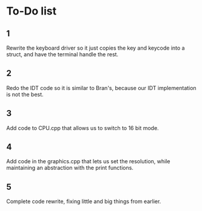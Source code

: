# To-Do list
## 1
Rewrite the keyboard driver so it just copies the key and keycode into a struct, and have the terminal handle the rest.

## 2
Redo the IDT code so it is similar to Bran's, because our IDT implementation is not the best.

## 3
Add code to CPU.cpp that allows us to switch to 16 bit mode.

## 4
Add code in the graphics.cpp that lets us set the resolution, while maintaining an abstraction with the print functions.

## 5
Complete code rewrite, fixing little and big things from earlier.

